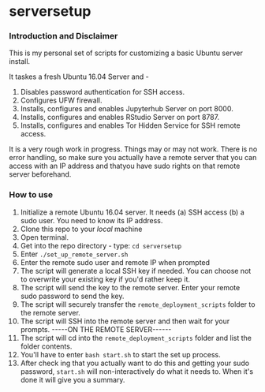 # serversetup

### Introduction and Disclaimer
This is my personal set of scripts for customizing a basic Ubuntu server install. 

It taskes a fresh Ubuntu 16.04 Server and -

1) Disables password authentication for SSH access.
2) Configures UFW firewall.
3) Installs, configures and enables Jupyterhub Server on port 8000.
4) Installs, configures and enables RStudio Server on port 8787.
5) Installs, configures and enables Tor Hidden Service for SSH remote access.

It is a very rough work in progress. Things may or may not work. There is no error handling, so make sure you actually have a remote server that you can access with an IP address and thatyou have sudo rights on that remote server beforehand.

### How to use
1) Initialize a remote Ubuntu 16.04 server. It needs (a) SSH access (b) a sudo user. You need to know its IP address.
2) Clone this repo to your *local* machine
3) Open terminal.
4) Get into the repo directory - type: `cd serversetup`
5) Enter `./set_up_remote_server.sh`
4) Enter the remote sudo user and remote IP when prompted
5) The script will generate a local SSH key if needed. You can choose not to overwrite your existing key if you'd rather keep it.
6) The script will send the key to the remote server. Enter your remote sudo password to send the key.
7) The script will securely transfer the `remote_deployment_scripts` folder to the remote server.
8) The script will SSH into the remote server and then wait for your prompts.
-----ON THE REMOTE SERVER------
9) The script will cd into the `remote_deployment_scripts` folder and list the folder contents.
10) You'll have to enter `bash start.sh` to start the set up process.
10) After check ing that you actually want to do this and getting your sudo password, `start.sh` will non-interactively do what it needs to. When it's done it will give you a summary.
